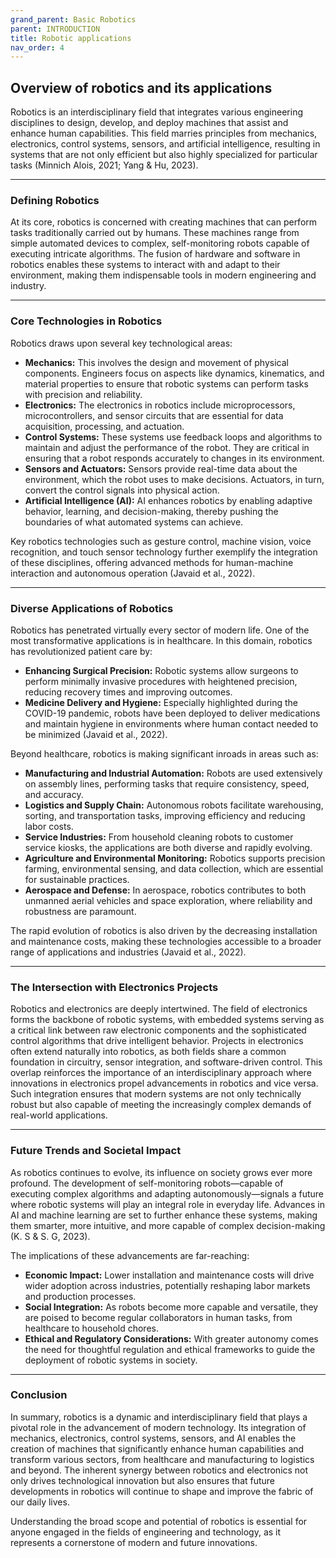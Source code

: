 ```yaml
---
grand_parent: Basic Robotics
parent: INTRODUCTION
title: Robotic applications
nav_order: 4
---
```


 Overview of robotics and its applications
--------------------------------------------------------------------------------

Robotics is an interdisciplinary field that integrates various engineering disciplines to design, develop, and deploy machines that assist and enhance human capabilities. This field marries principles from mechanics, electronics, control systems, sensors, and artificial intelligence, resulting in systems that are not only efficient but also highly specialized for particular tasks (Minnich Alois, 2021; Yang & Hu, 2023).

---

### Defining Robotics

At its core, robotics is concerned with creating machines that can perform tasks traditionally carried out by humans. These machines range from simple automated devices to complex, self-monitoring robots capable of executing intricate algorithms. The fusion of hardware and software in robotics enables these systems to interact with and adapt to their environment, making them indispensable tools in modern engineering and industry.

---

### Core Technologies in Robotics

Robotics draws upon several key technological areas:

- **Mechanics:** This involves the design and movement of physical components. Engineers focus on aspects like dynamics, kinematics, and material properties to ensure that robotic systems can perform tasks with precision and reliability.
- **Electronics:** The electronics in robotics include microprocessors, microcontrollers, and sensor circuits that are essential for data acquisition, processing, and actuation.
- **Control Systems:** These systems use feedback loops and algorithms to maintain and adjust the performance of the robot. They are critical in ensuring that a robot responds accurately to changes in its environment.
- **Sensors and Actuators:** Sensors provide real-time data about the environment, which the robot uses to make decisions. Actuators, in turn, convert the control signals into physical action.
- **Artificial Intelligence (AI):** AI enhances robotics by enabling adaptive behavior, learning, and decision-making, thereby pushing the boundaries of what automated systems can achieve.

Key robotics technologies such as gesture control, machine vision, voice recognition, and touch sensor technology further exemplify the integration of these disciplines, offering advanced methods for human-machine interaction and autonomous operation (Javaid et al., 2022).

---

### Diverse Applications of Robotics

Robotics has penetrated virtually every sector of modern life. One of the most transformative applications is in healthcare. In this domain, robotics has revolutionized patient care by:

- **Enhancing Surgical Precision:** Robotic systems allow surgeons to perform minimally invasive procedures with heightened precision, reducing recovery times and improving outcomes.
- **Medicine Delivery and Hygiene:** Especially highlighted during the COVID-19 pandemic, robots have been deployed to deliver medications and maintain hygiene in environments where human contact needed to be minimized (Javaid et al., 2022).

Beyond healthcare, robotics is making significant inroads in areas such as:

- **Manufacturing and Industrial Automation:** Robots are used extensively on assembly lines, performing tasks that require consistency, speed, and accuracy.
- **Logistics and Supply Chain:** Autonomous robots facilitate warehousing, sorting, and transportation tasks, improving efficiency and reducing labor costs.
- **Service Industries:** From household cleaning robots to customer service kiosks, the applications are both diverse and rapidly evolving.
- **Agriculture and Environmental Monitoring:** Robotics supports precision farming, environmental sensing, and data collection, which are essential for sustainable practices.
- **Aerospace and Defense:** In aerospace, robotics contributes to both unmanned aerial vehicles and space exploration, where reliability and robustness are paramount.

The rapid evolution of robotics is also driven by the decreasing installation and maintenance costs, making these technologies accessible to a broader range of applications and industries (Javaid et al., 2022).

---

### The Intersection with Electronics Projects

Robotics and electronics are deeply intertwined. The field of electronics forms the backbone of robotic systems, with embedded systems serving as a critical link between raw electronic components and the sophisticated control algorithms that drive intelligent behavior. Projects in electronics often extend naturally into robotics, as both fields share a common foundation in circuitry, sensor integration, and software-driven control. This overlap reinforces the importance of an interdisciplinary approach where innovations in electronics propel advancements in robotics and vice versa. Such integration ensures that modern systems are not only technically robust but also capable of meeting the increasingly complex demands of real-world applications.

---

### Future Trends and Societal Impact

As robotics continues to evolve, its influence on society grows ever more profound. The development of self-monitoring robots—capable of executing complex algorithms and adapting autonomously—signals a future where robotic systems will play an integral role in everyday life. Advances in AI and machine learning are set to further enhance these systems, making them smarter, more intuitive, and more capable of complex decision-making (K. S & S. G, 2023).

The implications of these advancements are far-reaching:

- **Economic Impact:** Lower installation and maintenance costs will drive wider adoption across industries, potentially reshaping labor markets and production processes.
- **Social Integration:** As robots become more capable and versatile, they are poised to become regular collaborators in human tasks, from healthcare to household chores.
- **Ethical and Regulatory Considerations:** With greater autonomy comes the need for thoughtful regulation and ethical frameworks to guide the deployment of robotic systems in society.

---

### Conclusion

In summary, robotics is a dynamic and interdisciplinary field that plays a pivotal role in the advancement of modern technology. Its integration of mechanics, electronics, control systems, sensors, and AI enables the creation of machines that significantly enhance human capabilities and transform various sectors, from healthcare and manufacturing to logistics and beyond. The inherent synergy between robotics and electronics not only drives technological innovation but also ensures that future developments in robotics will continue to shape and improve the fabric of our daily lives.

Understanding the broad scope and potential of robotics is essential for anyone engaged in the fields of engineering and technology, as it represents a cornerstone of modern and future innovations.


